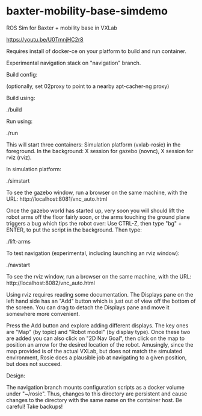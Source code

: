 # baxter-mobility-base-simdemo
ROS Sim for Baxter + mobility base in VXLab

https://youtu.be/U0TmnjHC2r8

Requires install of docker-ce on your platform to build and run container.

Experimental navigation stack on "navigation" branch.

Build config:

(optionally, set 02proxy to point to a nearby apt-cacher-ng proxy)

Build using:

./build

Run using:

./run

This will start three containers: Simulation platform (vxlab-rosie) in the foreground. In the background: X session for gazebo (novnc), X session for rviz (rviz).

In simulation platform:

./simstart

To see the gazebo window, run a browser on the same machine, with the URL: http://localhost:8081/vnc_auto.html

Once the gazebo world has started up, very soon you will should lift the robot arms off the floor fairly soon, or the arms touching the ground plane triggers a bug which tips the robot over: Use CTRL-Z, then type "bg" + ENTER, to put the script in the background. Then type:

./lift-arms

To test navigation (experimental, including launching an rviz window):

./navstart

To see the rviz window, run a browser on the same machine, with the URL: http://localhost:8082/vnc_auto.html

Using rviz requires reading some documentation. The Displays pane on the left hand side has an "Add" button which is just out of view off the bottom of the screen. You can drag to detach the Displays pane and move it somewhere more convenient.

Press the Add button and explore adding different displays. The key ones are "Map" (by topic) and "Robot model" (by display type). Once these two are added you can also click on "2D Nav Goal", then click on the map to position an arrow for the desired location of the robot. Amusingly, since the map provided is of the actual VXLab, but does not match the simulated environment, Rosie does a plausible job at navigating to a given position, but does not succeed.

Design:

The navigation branch mounts configuration scripts as a docker volume under "~/rosie". Thus, changes to this directory are persistent and cause changes to the directory with the same name on the container host. Be careful! Take backups!
